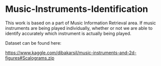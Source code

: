 # Music-Instruments-Identification
This work is based on a part of Music Information Retrieval area. If music instruments are being played individually, whether or not we are able to identify accurately which instrument is actually being played.

Dataset can be found here:

https://www.kaggle.com/dibakarsil/music-instruments-and-2d-figures#Scalograms.zip

